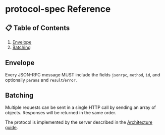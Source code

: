 # protocol-spec Reference

## 📋 Table of Contents
1. [Envelope](#envelope)
2. [Batching](#batching)

## Envelope
Every JSON-RPC message MUST include the fields `jsonrpc`, `method`, `id`, and
optionally `params` and `result`/`error`.

## Batching
Multiple requests can be sent in a single HTTP call by sending an array of
objects. Responses will be returned in the same order.

The protocol is implemented by the server described in the
[Architecture guide](../architecture.md).
